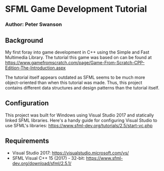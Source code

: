 # SFML Game Development Tutorial
### Author: Peter Swanson

## Background
My first foray into game development in C++ using the Simple and Fast Multimedia Library.
The tutorial this game was based on can be found at https://www.gamefromscratch.com/page/Game-From-Scratch-CPP-Edition-The-Introduction.aspx

The tutorial itself appears outdated as SFML seems to be much more object-oriented than when this tutorial
was made. Thus, this project contains different data structures and design patterns than the tutorial itself.

## Configuration
This project was built for Windows using Visual Studio 2017 and statically linked SFML libraries.
Here's a handy guide for configuring Visual Studio to use SFML's libraries: https://www.sfml-dev.org/tutorials/2.5/start-vc.php

## Requirements
- Visual Studio 2017: https://visualstudio.microsoft.com/vs/
- SFML Visual C++ 15 (2017) - 32-bit: https://www.sfml-dev.org/download/sfml/2.5.1/